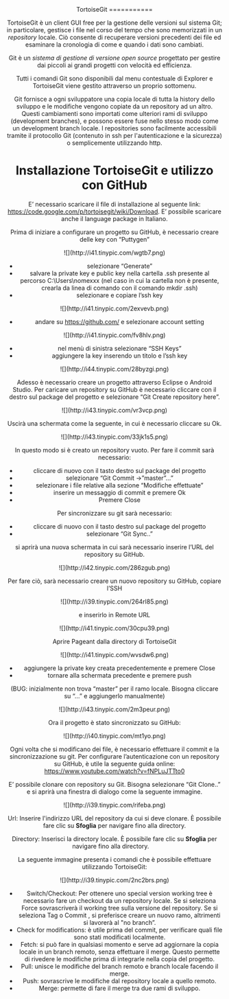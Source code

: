 <center>TortoiseGit
===========

TortoiseGit è un client GUI free per la gestione delle versioni sul sistema Git; in particolare, gestisce i file nel corso del tempo che sono memorizzati in un *repository* locale. Ciò consente di recuperare versioni precedenti dei file ed esaminare la cronologia di come e quando i dati sono cambiati.
 
Git è un *sistema di gestione di versione open source* progettato per gestire dai piccoli ai grandi progetti con velocità ed efficienza. 

Tutti i comandi Git sono disponibili dal menu contestuale di Explorer e TortoiseGit viene gestito attraverso un proprio sottomenu.

Git fornisce a ogni sviluppatore una copia locale di tutta la history dello sviluppo e le modifiche vengono copiate da un repository ad un altro. Questi cambiamenti sono importati come ulteriori rami di sviluppo (development branches), e possono essere fuse nello stesso modo come un development branch locale. I repositories sono facilmente accessibili tramite il protocollo Git (contenuto in ssh per l'autenticazione e la sicurezza) o semplicemente utilizzando http.

Installazione TortoiseGit e utilizzo con GitHub
================================================

E’ necessario scaricare il file di installazione al seguente link: <https://code.google.com/p/tortoisegit/wiki/Download>. E’ possibile scaricare anche il language package in Italiano.

Prima di iniziare a configurare un progetto su GitHub, è necessario creare delle key con “Puttygen”

<p align=center>![](http://i41.tinypic.com/wgtb7.png)

 
*	selezionare “Generate”
*	salvare la private key e public key nella cartella .ssh presente al percorso C:\Users\nomexxx (nel caso in cui la cartella non è presente, crearla da linea di comando con il comando mkdir .ssh)
*	selezionare e copiare l’ssh key
 
<p align=center>![](http://i41.tinypic.com/2exvevb.png)


*	andare su <https://github.com/> e selezionare account setting

<p align=center>![](http://i41.tinypic.com/fv8hlv.png)
 
*	nel menù di sinistra selezionare “SSH Keys”
*	aggiungere la key inserendo un titolo e l’ssh key
 
<p align=center>![](http://i44.tinypic.com/28byzgi.png)



Adesso è necessario creare un progetto attraverso Eclipse o Android Studio. Per caricare un repository su GitHub è necessario cliccare con il destro sul package del progetto e selezionare “Git Create repository here”.

<p align=center>![](http://i43.tinypic.com/vr3vcp.png)

 
Uscirà una schermata come la seguente, in cui è necessario cliccare su Ok.

<p align=center>![](http://i43.tinypic.com/33jk1s5.png)

 
In questo modo si è creato un repository vuoto. 
Per fare il commit sarà necessario: 

*	cliccare di nuovo con il tasto destro sul package del progetto
*	selezionare “Git Commit ->”master”…”
*	selezionare i file relative alla sezione “Modifiche effettuate” 
*	inserire un messaggio di commit e premere Ok
*	Premere Close

Per sincronizzare su git sarà necessario:

*	cliccare di nuovo con il tasto destro sul package del progetto
*	selezionare “Git Sync..”

si aprirà una nuova schermata in cui sarà necessario inserire l’URL del repository su GitHub.
 
<p align=center>![](http://i42.tinypic.com/286zgub.png)


Per fare ciò, sarà necessario creare un nuovo repository su GitHub, copiare l’SSH
 
<p align=center>![](http://i39.tinypic.com/264rl85.png)

e inserirlo in Remote URL
<p align=center>![](http://i41.tinypic.com/30cpu39.png)

 

Aprire Pageant dalla directory di TortoiseGit
 

<p align=center>![](http://i41.tinypic.com/wvsdw6.png)

*	aggiungere la private key creata precedentemente e premere Close
*	tornare alla schermata precedente e premere push

(BUG: inizialmente non trova “master” per il ramo locale. Bisogna cliccare su “…” e aggiungerlo manualmente)


<p align=center>![](http://i43.tinypic.com/2m3peur.png)

 
Ora il progetto è stato sincronizzato su GitHub:
 


<p align=center>![](http://i40.tinypic.com/mt1yo.png)

Ogni volta che si modificano dei file, è necessario effettuare il commit e la sincronizzazione su git.
Per configurare l’autenticazione con un repository su GitHub, è utile la seguente guida online: <https://www.youtube.com/watch?v=fNPLuJTTto0>

E’ possibile clonare con repository su Git. Bisogna selezionare “Git Clone..” e si aprirà una finestra di dialogo come la seguente immagine. 
 

<p align=center>![](http://i39.tinypic.com/rifeba.png)


Url: Inserire l'indirizzo URL del repository da cui si deve clonare. È possibile fare clic su **Sfoglia** per navigare fino alla directory.

Directory: Inserisci la directory locale. È possibile fare clic su **Sfoglia** per navigare fino alla directory.
 


La seguente immagine presenta i comandi che è possibile effettuare utilizzando TortoiseGit:


<p align=center>![](http://i39.tinypic.com/2nc2brs.png)

 
*	Switch/Checkout: Per ottenere uno special version working tree è necessario fare un checkout da un repository locale. Se si seleziona Force sovrascriverà il working tree sulla versione del repository.  Se si seleziona Tag o Commit , si preferisce creare un nuovo ramo, altrimenti si lavorerà al "no branch”.
*	Check for modifications: è utile prima del commit, per verificare quali file sono stati modificati localmente.
*	Fetch: si può fare in qualsiasi momento e serve ad aggiornare la copia locale in un branch remoto, senza effettuare il merge. Questo permette di rivedere le modifiche  prima di integrarle nella copia del progetto.
*	Pull: unisce le modifiche del branch remoto e branch locale facendo il merge.
*	Push: sovrascrive le modifiche dal repository locale a quello remoto. 
*	Merge: permette di fare il merge tra due rami di sviluppo.
